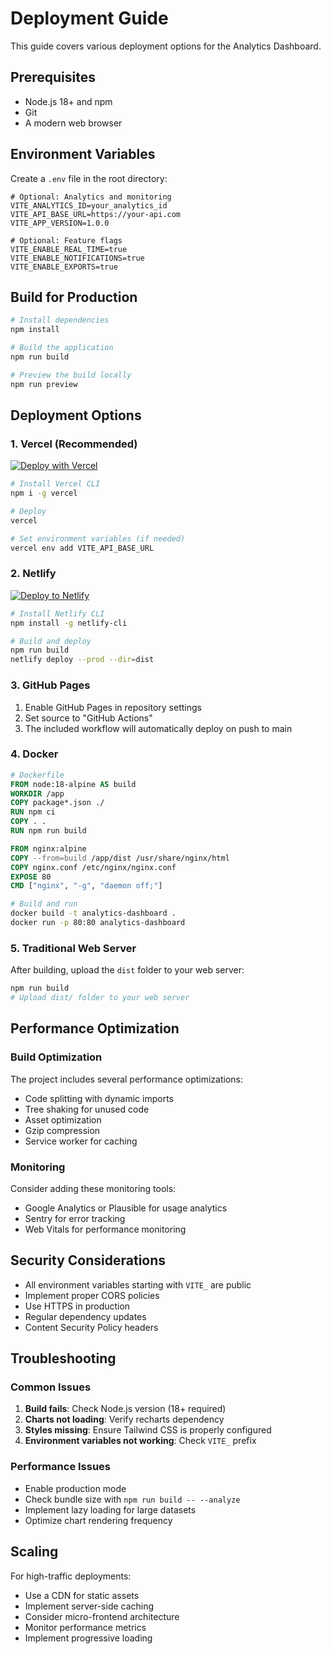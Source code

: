 
# Deployment Guide

This guide covers various deployment options for the Analytics Dashboard.

## Prerequisites

- Node.js 18+ and npm
- Git
- A modern web browser

## Environment Variables

Create a `.env` file in the root directory:

```env
# Optional: Analytics and monitoring
VITE_ANALYTICS_ID=your_analytics_id
VITE_API_BASE_URL=https://your-api.com
VITE_APP_VERSION=1.0.0

# Optional: Feature flags
VITE_ENABLE_REAL_TIME=true
VITE_ENABLE_NOTIFICATIONS=true
VITE_ENABLE_EXPORTS=true
```

## Build for Production

```bash
# Install dependencies
npm install

# Build the application
npm run build

# Preview the build locally
npm run preview
```

## Deployment Options

### 1. Vercel (Recommended)

[![Deploy with Vercel](https://vercel.com/button)](https://vercel.com/new/clone?repository-url=https://github.com/username/analytics-dashboard)

```bash
# Install Vercel CLI
npm i -g vercel

# Deploy
vercel

# Set environment variables (if needed)
vercel env add VITE_API_BASE_URL
```

### 2. Netlify

[![Deploy to Netlify](https://www.netlify.com/img/deploy/button.svg)](https://app.netlify.com/start/deploy?repository=https://github.com/username/analytics-dashboard)

```bash
# Install Netlify CLI
npm install -g netlify-cli

# Build and deploy
npm run build
netlify deploy --prod --dir=dist
```

### 3. GitHub Pages

1. Enable GitHub Pages in repository settings
2. Set source to "GitHub Actions"
3. The included workflow will automatically deploy on push to main

### 4. Docker

```dockerfile
# Dockerfile
FROM node:18-alpine AS build
WORKDIR /app
COPY package*.json ./
RUN npm ci
COPY . .
RUN npm run build

FROM nginx:alpine
COPY --from=build /app/dist /usr/share/nginx/html
COPY nginx.conf /etc/nginx/nginx.conf
EXPOSE 80
CMD ["nginx", "-g", "daemon off;"]
```

```bash
# Build and run
docker build -t analytics-dashboard .
docker run -p 80:80 analytics-dashboard
```

### 5. Traditional Web Server

After building, upload the `dist` folder to your web server:

```bash
npm run build
# Upload dist/ folder to your web server
```

## Performance Optimization

### Build Optimization

The project includes several performance optimizations:

- Code splitting with dynamic imports
- Tree shaking for unused code
- Asset optimization
- Gzip compression
- Service worker for caching

### Monitoring

Consider adding these monitoring tools:

- Google Analytics or Plausible for usage analytics
- Sentry for error tracking
- Web Vitals for performance monitoring

## Security Considerations

- All environment variables starting with `VITE_` are public
- Implement proper CORS policies
- Use HTTPS in production
- Regular dependency updates
- Content Security Policy headers

## Troubleshooting

### Common Issues

1. **Build fails**: Check Node.js version (18+ required)
2. **Charts not loading**: Verify recharts dependency
3. **Styles missing**: Ensure Tailwind CSS is properly configured
4. **Environment variables not working**: Check `VITE_` prefix

### Performance Issues

- Enable production mode
- Check bundle size with `npm run build -- --analyze`
- Implement lazy loading for large datasets
- Optimize chart rendering frequency

## Scaling

For high-traffic deployments:

- Use a CDN for static assets
- Implement server-side caching
- Consider micro-frontend architecture
- Monitor performance metrics
- Implement progressive loading
